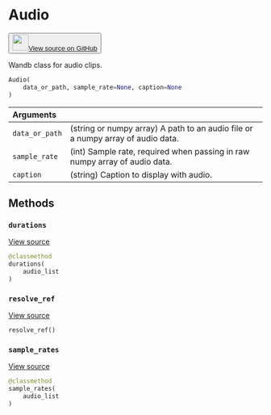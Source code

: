 # Audio

<p><button style={{display: 'flex', alignItems: 'center', backgroundColor: 'white', border: '1px solid #ddd', padding: '10px', borderRadius: '6px', cursor: 'pointer', boxShadow: '0 2px 3px rgba(0,0,0,0.1)', transition: 'all 0.3s'}}><a href='https://www.github.com/wandb/wandb/tree/v0.17.1/wandb/data_types.py#L982-L1126' style={{fontSize: '1.2em', display: 'flex', alignItems: 'center'}}><img src='https://github.githubassets.com/images/modules/logos_page/GitHub-Mark.png' height='32px' width='32px' style={{marginRight: '10px'}}/>View source on GitHub</a></button></p>


Wandb class for audio clips.

```python
Audio(
    data_or_path, sample_rate=None, caption=None
)
```

| Arguments |  |
| :--- | :--- |
|  `data_or_path` |  (string or numpy array) A path to an audio file or a numpy array of audio data. |
|  `sample_rate` |  (int) Sample rate, required when passing in raw numpy array of audio data. |
|  `caption` |  (string) Caption to display with audio. |

## Methods

### `durations`

[View source](https://www.github.com/wandb/wandb/tree/v0.17.1/wandb/data_types.py#L1084-L1086)

```python
@classmethod
durations(
    audio_list
)
```

### `resolve_ref`

[View source](https://www.github.com/wandb/wandb/tree/v0.17.1/wandb/data_types.py#L1100-L1112)

```python
resolve_ref()
```

### `sample_rates`

[View source](https://www.github.com/wandb/wandb/tree/v0.17.1/wandb/data_types.py#L1088-L1090)

```python
@classmethod
sample_rates(
    audio_list
)
```
